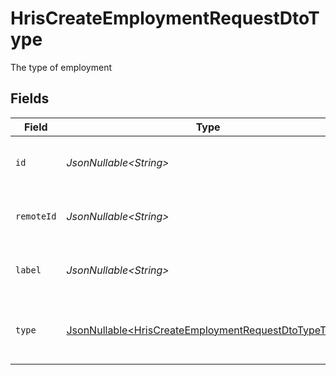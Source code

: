 # HrisCreateEmploymentRequestDtoType

The type of employment


## Fields

| Field                                                                                                                      | Type                                                                                                                       | Required                                                                                                                   | Description                                                                                                                | Example                                                                                                                    |
| -------------------------------------------------------------------------------------------------------------------------- | -------------------------------------------------------------------------------------------------------------------------- | -------------------------------------------------------------------------------------------------------------------------- | -------------------------------------------------------------------------------------------------------------------------- | -------------------------------------------------------------------------------------------------------------------------- |
| `id`                                                                                                                       | *JsonNullable\<String>*                                                                                                    | :heavy_minus_sign:                                                                                                         | Unique identifier                                                                                                          | 8187e5da-dc77-475e-9949-af0f1fa4e4e3                                                                                       |
| `remoteId`                                                                                                                 | *JsonNullable\<String>*                                                                                                    | :heavy_minus_sign:                                                                                                         | Provider's unique identifier                                                                                               | 8187e5da-dc77-475e-9949-af0f1fa4e4e3                                                                                       |
| `label`                                                                                                                    | *JsonNullable\<String>*                                                                                                    | :heavy_minus_sign:                                                                                                         | The label of the employment type                                                                                           | Permanent                                                                                                                  |
| `type`                                                                                                                     | [JsonNullable\<HrisCreateEmploymentRequestDtoTypeType>](../../models/components/HrisCreateEmploymentRequestDtoTypeType.md) | :heavy_minus_sign:                                                                                                         | The type of employment (e.g., contractor, permanent)                                                                       | permanent                                                                                                                  |